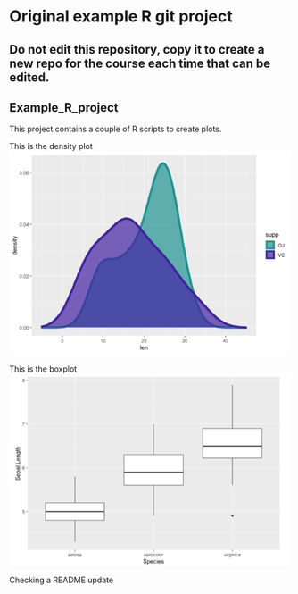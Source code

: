 # Original example R git project
## Do not edit this repository, copy it to create a new repo for the course each time that can be edited.

## Example_R_project
This project contains a couple of R scripts to create plots.  

This is the density plot
![density_plot](images/density_plot.png)
  
This is the boxplot  
![boxplot](images/boxplot.png)

Checking a README update

